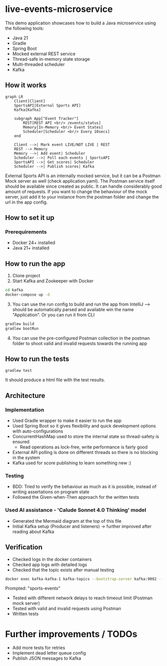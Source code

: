 # live-events-microservice

This demo application showcases how to build a Java microservice using the following tools:
- Java 21
- Gradle
- Spring Boot
- Mocked external REST service
- Thread-safe in-memory state storage
- Multi-threaded scheduler
- Kafka

## How it works

```mermaid
graph LR
    Client[Client]
    SportsAPI[External Sports API]
    Kafka[Kafka]

    subgraph App["Event Tracker"]
        REST[REST API <br/> /events/status]
        Memory[In-Memory <br/> Event States]
        Scheduler[Scheduler <br/> Every 10secs]
    end
    
    Client -->| Mark event LIVE/NOT LIVE | REST
    REST --> Memory
    Memory -->| Add event| Scheduler
    Scheduler -->| Poll each events | SportsAPI
    SportsAPI -->| Get scores| Scheduler
    Scheduler -->| Publish scores| Kafka
```
External Sports API is an internally mocked service, but it can be a Postman Mock server as well (check application.yaml). 
The Postman service itself should be available since created as public. It can handle considerably good amount of requests. 
If you want to change the behaviour of the mock server, just add it to your instance from the postman folder and change the url in the app config.

## How to set it up
### Prerequirements
- Docker 24+ installed
- Java 21+ installed

## How to run the app
1. Clone project
2. Start Kafka and Zookeeper with Docker
```bash
cd kafka
docker-compose up -d
```
3. You can use the run config to build and run the app from IntelliJ --> should be automatically parsed and available win the name "Application".
Or you can run it from CLI
```bash
gradlew build
gradlew bootRun
```
4. You can use the pre-configured Postman collection in the postman folder to shoot valid and invalid requests towards the running app


## How to run the tests
```bash
gradlew test
```
It should produce a html file with the test results.

## Architecture
### Implementation
- Used Gradle wrapper to make it easier to run the app
- Used Spring Boot so it gives flexibility and quick development options with auto-configurations 
- ConcurrentHashMap used to store the internal state so thread-safety is ensured
  - Read operations as lock-free, write performance is fairly good
- External API polling is done on different threads so there is no blocking in the system
- Kafka used for score publishing to learn something new :)

### Testing
- BDD: Tried to verify the behaviour as much as it is possible, instead of writing assertations on program state
- Followed the Given-when-Then approach for the written tests

### Used AI assistance - 'Calude Sonnet 4.0 Thinking' model
- Generated the Mermaid diagram at the top of this file
- Initial Kafka setup (Producer and listeners) -> further improved after reading about Kafka

## Verification
- Checked logs in the docker containers
- Checked app logs with detailed logs
- Checked that the topic exists after manual testing
```bash
docker exec kafka-kafka-1 kafka-topics --bootstrap-server kafka:9092 --list
```
Prompted: "sports-events"
- Tested with different network delays to reach timeout limit (Postman mock server)
- Tested with valid and invalid requests using Postman
- Written tests

# Further improvements / TODOs
- Add more tests for retries
- Implement dead letter queue config
- Publish JSON messages to Kafka


